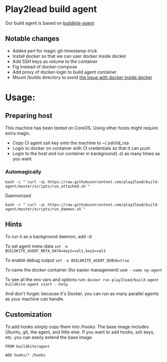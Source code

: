 # Play2lead build agent
Our build agent is based on [buildkite-agent](https://github.com/buildkite/docker-buildkite-agent)

## Notable changes
- Added perl for magic git-timestamp-trick
- Install docker so that we can user docker inside docker
- Add SSH keys as volume to the container
- Fig instead of docker-compose
- Add proxy of docker-login to build agent container
- Mount /builds directory to avoid [the issue with docker inside docker](https://github.com/buildkite/docker-buildkite-agent/issues/3) 

# Usage:
## Preparing host
This machine has been tested on CoreOS. Using other hosts might require extra magic.

- Copy CI agent ssh key onto the machine to ~/.ssh/id_rsa
- Login to docker on container with CI credentials so that it can push
- Login to the host and run container in background(`-d`) as many times as you want.
### Automagically
```
bash -c "`curl -sL https://raw.githubusercontent.com/play2lead/build-agent/master/scripts/run_attached.sh`"
```
Daemonized
```
bash -c "`curl -sL https://raw.githubusercontent.com/play2lead/build-agent/master/scripts/run_daemon.sh`"
```

## Hints
To run it as a background daemon, add -d

To set agent meta-data `set -e BUILDKITE_AGENT_META_DATA=key1=val1,key2=val2`

To enable debug output `set -e BUILDKITE_AGENT_DEBUG=true`

To name the docker container (for easier management) use `--name my-agent`

To see all the env vars and options run: `docker run play2lead/build-agent buildkite-agent start --help`

And don't forget: because it's Docker, you can run as many parallel agents as your machine can handle.

## Customization
To add hooks simply copy them into /hooks:
The base image includes Ubuntu, git, the agent, and little else. If you want to add hooks, ssh keys, etc. you can easily extend the base image.

```
FROM buildkite/agent

ADD hooks/* /hooks
```

